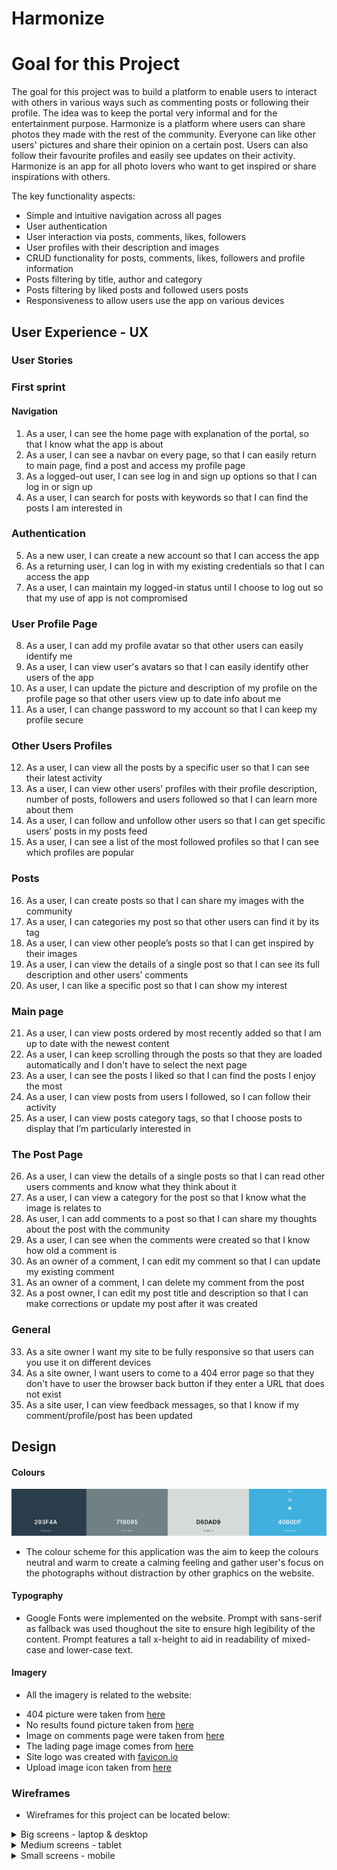 # Harmonize

# Goal for this Project

The goal for this project was to build a platform to enable users to interact with others in various ways such as commenting posts or following their profile.
The idea was to keep the portal very informal and for the entertainment purpose. Harmonize is a platform where users can share photos they made with the rest of the community. Everyone can like other users' pictures and share their opinion on a certain post. Users can also follow their favourite profiles and easily see updates on their activity. Harmonize is an app for all photo lovers who want to get inspired or share inspirations with others.

The key functionality aspects:
- Simple and intuitive navigation across all pages
- User authentication
- User interaction via posts, comments, likes, followers
- User profiles with their description and images
- CRUD functionality for posts, comments, likes, followers and profile information
- Posts filtering by title, author and category
- Posts filtering by liked posts and followed users posts
- Responsiveness to allow users use the app on various devices


## User Experience - UX

### User Stories

### First sprint

#### Navigation 

1. As a user, I can see the home page with explanation of the portal, so that I know what the app is about
2. As a user, I can see a navbar on every page, so that I can easily return to main page, find a post and access my profile page
3. As a logged-out user, I can see log in and sign up options so that I can log in or sign up 
4. As a user, I can search for posts with keywords so that I can find the posts I am interested in 


### Authentication 

5. As a new user, I can create a new account so that I can access the app 
6. As a returning user, I can log in with my existing credentials so that I can access the app 
7. As a user, I can maintain my logged-in status until I choose to log out so that my use of app is not compromised 


### User Profile Page 

8. As a user, I can add my profile avatar so that other users can easily identify me 
9. As a user, I can view user's avatars so that I can easily identify other users of the app 
10. As a user, I can update the picture and description of my profile on the profile page so that other users view up to date info about me 
11. As a user, I can change password to my account so that I can keep my profile secure  

### Other Users Profiles 

12. As a user, I can view all the posts by a specific user so that I can see their latest activity 
13. As a user, I can view other users’ profiles with their profile description, number of posts, followers and users followed so that I can learn more about them 
14. As a user, I can follow and unfollow other users so that I can get specific users’ posts in my posts feed 
15. As a user, I can see a list of the most followed profiles so that I can see which profiles are popular

### Posts 

16. As a user, I can create posts so that I can share my images with the community 
17. As a user, I can categories my post so that other users can find it by its tag 
18. As a user, I can view other people’s posts so that I can get inspired by their images 
19. As a user, I can view the details of a single post so that I can see its full description and other users’ comments 
20. As user, I can like a specific post so that I can show my interest 


### Main page 

21. As a user, I can view posts ordered by most recently added so that I am up to date with the newest content 
22. As a user, I can keep scrolling through the posts so that they are loaded automatically and I don't have to select the next page 
23. As a user, I can see the posts I liked so that I can find the posts I enjoy the most 
24. As a user, I can view posts from users I followed, so I can follow their activity
25. As a user, I can view posts category tags, so that I choose posts to display that I’m particularly interested in

### The Post Page 

26. As a user, I can view the details of a single posts so that I can read other users comments and know what they think about it
27. As a user, I can view a category for the post so that I know what the image is relates to 
28. As user, I can add comments to a post so that I can share my thoughts about the post with the community 
29. As a user, I can see when the comments were created so that I know how old a comment is 
30. As an owner of a comment, I can edit my comment so that I can update my existing comment 
31. As an owner of a comment, I can delete my comment from the post 
32. As a post owner, I can edit my post title and description so that I can make corrections or update my post after it was created

### General

33. As a site owner I want my site to be fully responsive so that users can you use it on different devices
34. As a site owner, I want users to come to a 404 error page so that they don't have to user the browser back button if they enter a URL that does not exist
35. As a site user, I can view feedback messages, so that I know if my comment/profile/post has been updated

## Design

#### Colours

![Colours Palete](./docs/readme/colour-palettes-harmonize.png)

* The colour scheme for this application was the aim to keep the colours neutral and warm to create a calming feeling and gather user's focus on the photographs without distraction by other graphics on the website. 

#### Typography

* Google Fonts were implemented on the website. Prompt with sans-serif as fallback was used thoughout the site to ensure high legibility of the content.
Prompt features a tall x-height to aid in readability of mixed-case and lower-case text.

#### Imagery

* All the imagery is related to the website:

- 404 picture were taken from [here](https://pixabay.com/illustrations/error-404-web-developers-error-site-6052476/)
- No results found picture taken from [here](https://pngtree.com/freepng/no-result-search-icon_6511543.html)
- Image on comments page were taken from [here](https://www.freepik.com/free-vector/illustration-speech-bubble_2606145.htm#query=chat&position=17&from_view=search)
- The lading page image comes from [here](https://depositphotos.com/home.html)
- Site logo was created with [favicon.io](https://favicon.io/favicon-generator/)
- Upload image icon taken from [here](https://pngtree.com/freepng/image-upload-icon-photo-upload-icon_5279795.html)

### Wireframes

* Wireframes for this project can be located below:
<details><summary>Big screens - laptop & desktop</summary>
<img src="docs/wireframes/wireframes-harmonize-desktop.jpg">
</details>
<details><summary>Medium screens - tablet</summary>
<img src="docs/wireframes/wireframes-harmonize-tablet.jpg">
</details>
<details><summary>Small screens - mobile</summary>
<img src="docs/wireframes/wireframes-harmonize-mobile.jpg">
</details>